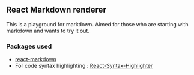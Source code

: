 ## React Markdown renderer

This is a playground for markdown. Aimed for those who are starting with markdown and wants to try it out.

### Packages used

- [react-markdown](https://www.npmjs.com/package/react-markdown)
- For code syntax highlighting : [React-Syntax-Highlighter](https://www.npmjs.com/package/react-syntax-highlighter)
